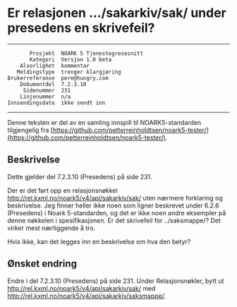 Er relasjonen .../sakarkiv/sak/ under presedens en skrivefeil?
==============================================================

 ------------------  ---------------------------------
           Prosjekt  NOARK 5 Tjenestegresesnitt
           Kategori  Versjon 1.0 beta
        Alvorlighet  kommentar
       Meldingstype  trenger klargjøring
    Brukerreferanse  pere@hungry.com
        Dokumentdel  7.2.3.10
         Sidenummer  231
        Linjenummer  n/a
    Innsendingsdato  ikke sendt inn
 ------------------  ---------------------------------

Denne teksten er del av en samling innspill til NOARK5-standarden
tilgjengelig fra [https://github.com/petterreinholdtsen/noark5-tester/](https://github.com/petterreinholdtsen/noark5-tester/).

Beskrivelse
-----------

Dette gjelder del 7.2.3.10 (Presedens) på side 231.

Der er det ført opp en relasjonsnøkkel
http://rel.kxml.no/noark5/v4/api/sakarkiv/sak/ uten nærmere forklaring
og beskrivelse.  Jeg finner heller ikke noen som ligner beskrevet
under 6.2.6 (Presedens) i Noark 5-standarden, og det er ikke noen
andre eksempler på denne nøkkelen i spesifikasjonen.  Er det
skrivefeil for ../saksmappe/?  Det virker mest nærliggende å tro.

Hvis ikke, kan det legges inn en beskrivelse om hva den betyr?

Ønsket endring
--------------

Endre i del 7.2.3.10 (Presedens) på side 231.  Under Relasjonsnøkler,
bytt ut http://rel.kxml.no/noark5/v4/api/sakarkiv/sak/ med
http://rel.kxml.no/noark5/v4/api/sakarkiv/saksmappe/.
